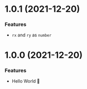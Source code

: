 # 1.0.1 (2021-12-20)

### Features

- `rx` and `ry` as `number`

# 1.0.0 (2021-12-20)

### Features

- Hello World 👋
